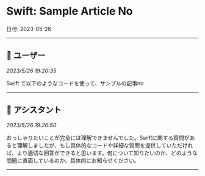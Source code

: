 # Swift: Sample Article No

日付: 2023-05-26

---

## 👤 ユーザー
*2023/5/26 19:20:35*

Swift で以下のようなコードを使って、サンプルの記事no

---

## 🤖 アシスタント
*2023/5/26 19:20:50*

おっしゃりたいことが完全には理解できませんでした。Swiftに関する質問があると理解しましたが、もし具体的なコードや詳細な質問を提供していただければ、より適切な回答ができると思います。何について知りたいのか、どのような問題に直面しているのか、具体的にお知らせください。

---
